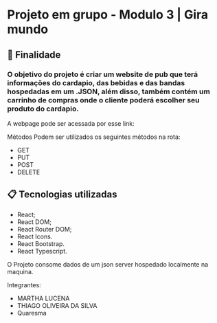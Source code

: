 # Projeto em grupo - Modulo 3 | Gira mundo
 
## 🚀 Finalidade

### O objetivo do projeto é criar um website de pub que terá informações do cardapio, das bebidas e das bandas hospedadas em um .JSON, além disso, também contém um carrinho de compras onde o cliente poderá escolher seu produto do cardapio.


A webpage pode ser acessada por esse link:

Métodos
Podem ser utilizados os seguintes métodos na rota:

* GET
* PUT
* POST
* DELETE

## 📋 Tecnologias utilizadas

* React;
* React DOM;
* React Router DOM;
* React Icons.
* React Bootstrap.
* React Typescript.

O Projeto consome dados de um json server hospedado localmente na maquina.

Integrantes:
* MARTHA LUCENA
* THIAGO OLIVEIRA DA SILVA
* Quaresma 